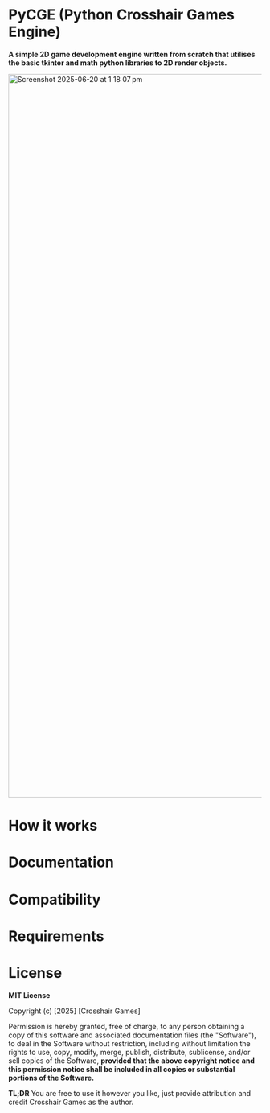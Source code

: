 
# PyCGE (Python Crosshair Games Engine)

**A simple 2D  game development engine written from scratch that utilises the basic tkinter and math python libraries to 2D render objects.**

<img width="1438" alt="Screenshot 2025-06-20 at 1 18 07 pm" src="https://github.com/user-attachments/assets/2bce1940-fc5e-4b3d-90f7-91b1210d0155" />

# How it works

# Documentation

# Compatibility

# Requirements

# License

**MIT License**

Copyright (c) [2025] [Crosshair Games]

Permission is hereby granted, free of charge, to any person obtaining a copy
of this software and associated documentation files (the "Software"), to deal
in the Software without restriction, including without limitation the rights
to use, copy, modify, merge, publish, distribute, sublicense, and/or sell
copies of the Software, **provided that the above copyright notice and this
permission notice shall be included in all copies or substantial portions of the Software.**

**TL;DR** You are free to use it however you like, just provide attribution and credit Crosshair Games as the author.
